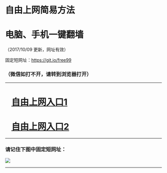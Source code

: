 ﻿# 自由上网简易方法

# 电脑、手机一键翻墙

（2017/10/09 更新，网址有效）

固定短网址：https://git.io/free99

### （微信如打不开，请转到浏览器打开）


***





# &nbsp;&nbsp; <a href="http://ft3071630147.fwq-tz-1001.info/fwqtz01.html?t=10090014783 " target="_blank">自由上网入口1</a>
# &nbsp;&nbsp; <a href="http://ft178963681.fwq-tz-1002.info/fwqtz02.html?t=10090017986 " target="_blank">自由上网入口2</a>
***

### 请记住下图中固定短网址：

<img src="https://s3-us-west-2.amazonaws.com/fwq-1001/yjfq-20170905okok.png" /> 


***

